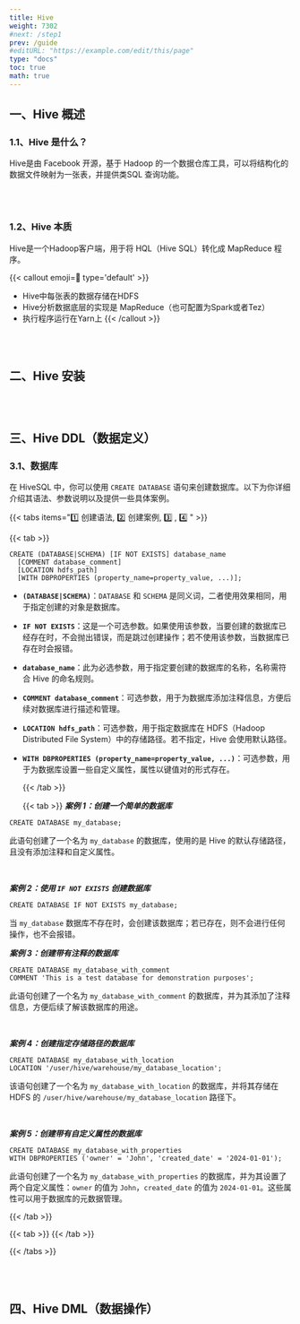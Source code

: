 ```yaml
---
title: Hive
weight: 7302
#next: /step1
prev: /guide
#editURL: "https://example.com/edit/this/page"
type: "docs"
toc: true
math: true
---
```




## 一、Hive 概述

### 1.1、Hive 是什么？

Hive是由 Facebook 开源，基于 Hadoop 的一个数据仓库工具，可以将结构化的数据文件映射为一张表，并提供类SQL 查询功能。

<br><br>

### 1.2、Hive 本质

Hive是一个Hadoop客户端，用于将 HQL（Hive SQL）转化成 MapReduce 程序。

{{< callout emoji=📝 type='default' >}}
- Hive中每张表的数据存储在HDFS
- Hive分析数据底层的实现是 MapReduce（也可配置为Spark或者Tez） 
- 执行程序运行在Yarn上
{{< /callout >}}

<br><br>


## 二、Hive 安装


<br><br>


## 三、Hive DDL（数据定义）

### 3.1、数据库

在 HiveSQL 中，你可以使用 `CREATE DATABASE` 语句来创建数据库。以下为你详细介绍其语法、参数说明以及提供一些具体案例。

{{< tabs items="1️⃣ 创建语法, 2️⃣ 创建案例, 3️⃣ , 4️⃣ " >}}

  {{< tab >}}
```MySQL
CREATE (DATABASE|SCHEMA) [IF NOT EXISTS] database_name
  [COMMENT database_comment]
  [LOCATION hdfs_path]
  [WITH DBPROPERTIES (property_name=property_value, ...)];
```

- **`(DATABASE|SCHEMA)`**：`DATABASE` 和 `SCHEMA` 是同义词，二者使用效果相同，用于指定创建的对象是数据库。
- **`IF NOT EXISTS`**：这是一个可选参数。如果使用该参数，当要创建的数据库已经存在时，不会抛出错误，而是跳过创建操作；若不使用该参数，当数据库已存在时会报错。
- **`database_name`**：此为必选参数，用于指定要创建的数据库的名称，名称需符合 Hive 的命名规则。
- **`COMMENT database_comment`**：可选参数，用于为数据库添加注释信息，方便后续对数据库进行描述和管理。
- **`LOCATION hdfs_path`**：可选参数，用于指定数据库在 HDFS（Hadoop Distributed File System）中的存储路径。若不指定，Hive 会使用默认路径。
- **`WITH DBPROPERTIES (property_name=property_value, ...)`**：可选参数，用于为数据库设置一些自定义属性，属性以键值对的形式存在。

  {{< /tab >}}

  {{< tab >}}
***案例 1：创建一个简单的数据库***

```MySQL
CREATE DATABASE my_database;
```

此语句创建了一个名为 `my_database` 的数据库，使用的是 Hive 的默认存储路径，且没有添加注释和自定义属性。

<br>

***案例 2：使用 `IF NOT EXISTS` 创建数据库***

```MySQL
CREATE DATABASE IF NOT EXISTS my_database;
```

当 `my_database` 数据库不存在时，会创建该数据库；若已存在，则不会进行任何操作，也不会报错。

***案例 3：创建带有注释的数据库***
```MySQL
CREATE DATABASE my_database_with_comment
COMMENT 'This is a test database for demonstration purposes';
```
此语句创建了一个名为 `my_database_with_comment` 的数据库，并为其添加了注释信息，方便后续了解该数据库的用途。

<br>

***案例 4：创建指定存储路径的数据库***
```MySQL
CREATE DATABASE my_database_with_location
LOCATION '/user/hive/warehouse/my_database_location';
```
该语句创建了一个名为 `my_database_with_location` 的数据库，并将其存储在 HDFS 的 `/user/hive/warehouse/my_database_location` 路径下。

<br>

***案例 5：创建带有自定义属性的数据库***
```MySQL
CREATE DATABASE my_database_with_properties
WITH DBPROPERTIES ('owner' = 'John', 'created_date' = '2024-01-01');
```
此语句创建了一个名为 `my_database_with_properties` 的数据库，并为其设置了两个自定义属性：`owner` 的值为 `John`，`created_date` 的值为 `2024-01-01`。这些属性可以用于数据库的元数据管理。 

  {{< /tab >}}
  
{{< tab >}}
{{< /tab >}}

{{< /tabs >}}



<br><br>



## 四、Hive DML（数据操作）























